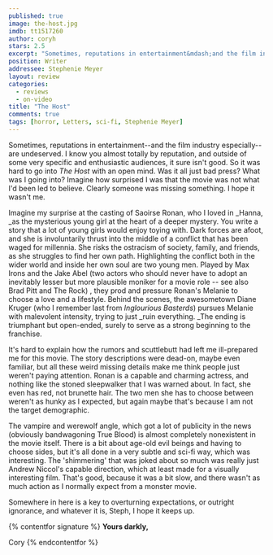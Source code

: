 ```yaml
---
published: true
image: the-host.jpg
imdb: tt1517260
author: coryh 
stars: 2.5
excerpt: "Sometimes, reputations in entertainment&mdash;and the film industry especially&mdash;are undeserved. I know you almost totally by reputation, and outside of some very specific and enthusiastic audiences, it sure isn&rsquo;t good. So it was hard to go into <em>The Host</em> with an open mind. Was it all just bad press? What was I going into? Imagine how surprised I was that the movie was not what I&rsquo;d been led to believe. Clearly someone was missing something. I hope it wasn&rsquo;t me."
position: Writer
addressee: Stephenie Meyer
layout: review
categories: 
  - reviews
  - on-video
title: "The Host"
comments: true
tags: [horror, Letters, sci-fi, Stephenie Meyer]
---
```

Sometimes, reputations in entertainment--and the film industry especially--are undeserved. I know you almost totally by reputation, and outside of some very specific and enthusiastic audiences, it sure isn't good. So it was hard to go into _The Host_ with an open mind. Was it all just bad press? What was I going into? Imagine how surprised I was that the movie was not what I'd been led to believe. Clearly someone was missing something. I hope it wasn't me.

Imagine my surprise at the casting of Saoirse Ronan, who I loved in _Hanna, _as the mysterious young girl at the heart of a deeper mystery. You write a story that a lot of young girls would enjoy toying with. Dark forces are afoot, and she is involuntarily thrust into the middle of a conflict that has been waged for millennia. She risks the ostracism of society, family, and friends, as she struggles to find her own path. Highlighting the conflict both in the wider world and inside her own soul are two young men. Played by Max Irons and the Jake Abel (two actors who should never have to adopt an inevitably lesser but more plausible moniker for a movie role -- see also Brad Pitt and The Rock) , they prod and pressure Ronan's Melanie to choose a love and a lifestyle. Behind the scenes, the awesometown Diane Kruger (who I remember last from _Inglourious Basterds_) pursues Melanie with malevolent intensity, trying to just _ruin everything. _The ending is triumphant but open-ended, surely to serve as a strong beginning to the franchise.

It's hard to explain how the rumors and scuttlebutt had left me ill-prepared me for this movie. The story descriptions were dead-on, maybe even familiar, but all these weird missing details make me think people just weren't paying attention. Ronan is a capable and charming actress, and nothing like the stoned sleepwalker that I was warned about. In fact, she even has red, not brunette hair. The two men she has to choose between weren't as hunky as I expected, but again maybe that's because I am not the target demographic.

The vampire and werewolf angle, which got a lot of publicity in the news (obviously bandwagoning True Blood) is almost completely nonexistent in the movie itself. There is a bit about age-old evil beings and having to choose sides, but it's all done in a very subtle and sci-fi way, which was interesting. The 'shimmering' that was joked about so much was really just Andrew Niccol's capable direction, which at least made for a visually interesting film. That's good, because it was a bit slow, and there wasn't as much action as I normally expect from a monster movie.

Somewhere in here is a key to overturning expectations, or outright ignorance, and whatever it is, Steph, I hope it keeps up.   

{% contentfor signature %}
**Yours darkly,**

Cory
{% endcontentfor %}